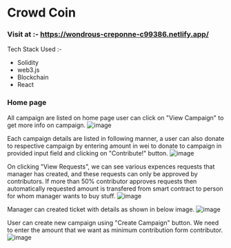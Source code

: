 # Crowd Coin 

### Visit at :- https://wondrous-creponne-c99386.netlify.app/

Tech Stack Used :-
- Solidity
- web3.js
- Blockchain
- React

### Home page
All campaign are listed on home page user can click on "View Campaign" to get more info on campaign. 
![image](https://user-images.githubusercontent.com/86155751/226811617-33a8bc78-0ddb-4437-9a9e-a93ff4193ffb.png)

Each campaign details are listed in following manner, a user can also donate to respective campaign by entering amount in wei to donate to campaign in provided input field and clicking on "Contribute!" button.
![image](https://user-images.githubusercontent.com/86155751/226812238-635247d2-1d6b-481f-a3ff-e9427da3b1e5.png)

On clicking "View Requests", we can see various expences requests that manager has created, and these requests can only be approved by contributors. If more than 50% contributor approves requests then automatically requested amount is transfered from smart contract to person for whom manager wants to buy stuff.
![image](https://user-images.githubusercontent.com/86155751/226813993-b742ba90-4b71-4af6-84a4-ef71503a94fa.png)

Manager can created ticket with details as shown in below image.
![image](https://user-images.githubusercontent.com/86155751/226814092-3737e8bd-2c24-4c6d-9b79-d9611c834e0c.png)

User can create new campaign using "Create Campaign" button. We need to enter the amount that we want as minimum contribution form contributor.
![image](https://user-images.githubusercontent.com/86155751/226812669-78bc7788-fb7d-4513-b1ed-8bf5c4f248fd.png)
